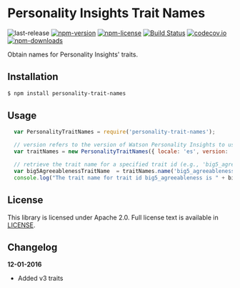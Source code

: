 # Personality Insights Trait Names
![last-release](https://img.shields.io/github/tag/personality-insights/trait-names.svg)
[![npm-version](https://img.shields.io/npm/v/personality-trait-names.svg)](https://www.npmjs.com/package/personality-trait-names)
[![npm-license](https://img.shields.io/npm/l/personality-trait-names.svg)](https://www.npmjs.com/package/personality-trait-names)
[![Build Status](https://travis-ci.org/personality-insights/trait-names.svg?branch=master)](https://travis-ci.org/personality-insights/trait-names)
[![codecov.io](https://codecov.io/github/personality-insights/trait-names/coverage.svg?branch=master)](https://codecov.io/github/personality-insights/trait-names?branch=master)
[![npm-downloads](https://img.shields.io/npm/dm/personality-trait-names.svg)](https://www.npmjs.com/package/personality-trait-names)

Obtain names for Personality Insights' traits.

## Installation

```sh
$ npm install personality-trait-names
```

## Usage

```JavaScript
  var PersonalityTraitNames = require('personality-trait-names');

  // version refers to the version of Watson Personality Insights to use, v2 or v3
  var traitNames = new PersonalityTraitNames({ locale: 'es', version: 'v3' });

  // retrieve the trait name for a specified trait id (e.g., 'big5_agreeableness')
  var big5AgreeablenessTraitName  = traitNames.name('big5_agreeableness');
  console.log("The trait name for trait id big5_agreeableness is " + big5AgreeablenessTraitName);

  ```

## License

This library is licensed under Apache 2.0. Full license text is
available in [LICENSE](LICENSE).

## Changelog

__12-01-2016__
 * Added v3 traits
